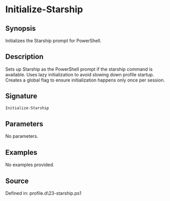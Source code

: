 # Initialize-Starship

## Synopsis

Initializes the Starship prompt for PowerShell.

## Description

Sets up Starship as the PowerShell prompt if the starship command is available.
            Uses lazy initialization to avoid slowing down profile startup. Creates a global
            flag to ensure initialization happens only once per session.

## Signature

```powershell
Initialize-Starship
```

## Parameters

No parameters.

## Examples

No examples provided.

## Source

Defined in: profile.d\23-starship.ps1

